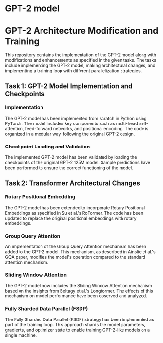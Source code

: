 # GPT-2 model

# GPT-2 Architecture Modification and Training

This repository contains the implementation of the GPT-2 model along with modifications and enhancements as specified in the given tasks. The tasks include implementing the GPT-2 model, making architectural changes, and implementing a training loop with different parallelization strategies.

## Task 1: GPT-2 Model Implementation and Checkpoints

### Implementation

The GPT-2 model has been implemented from scratch in Python using PyTorch. The model includes key components such as multi-head self-attention, feed-forward networks, and positional encoding. The code is organized in a modular way, following the original GPT-2 design.

### Checkpoint Loading and Validation

The implemented GPT-2 model has been validated by loading the checkpoints of the original GPT-2 125M model. Sample predictions have been performed to ensure the correct functioning of the model.

## Task 2: Transformer Architectural Changes

### Rotary Positional Embedding

The GPT-2 model has been extended to incorporate Rotary Positional Embeddings as specified in Su et al.'s RoFormer. The code has been updated to replace the original positional embeddings with rotary embeddings.

### Group Query Attention

An implementation of the Group Query Attention mechanism has been added to the GPT-2 model. This mechanism, as described in Ainslie et al.'s GQA paper, modifies the model's operation compared to the standard attention mechanism.

### Sliding Window Attention

The GPT-2 model now includes the Sliding Window Attention mechanism based on the insights from Beltagy et al.'s Longformer. The effects of this mechanism on model performance have been observed and analyzed.



### Fully Sharded Data Parallel (FSDP)

The Fully Sharded Data Parallel (FSDP) strategy has been implemented as part of the training loop. This approach shards the model parameters, gradients, and optimizer state to enable training GPT-2-like models on a single machine.



